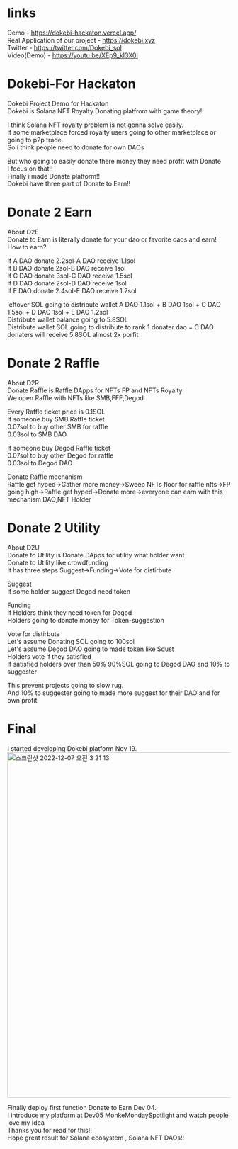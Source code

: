 # links
Demo - https://dokebi-hackaton.vercel.app/<br>
Real Application of our project - https://dokebi.xyz<br>
Twitter - https://twitter.com/Dokebi_sol<br>
Video(Demo) - https://youtu.be/XEp9_kI3X0I<br>

# Dokebi-For Hackaton

Dokebi Project Demo for Hackaton<br>
Dokebi is Solana NFT Royalty Donating platfrom with game theory!!<br>

I think Solana NFT royalty problem is not gonna solve easily.<br>
If some marketplace forced royalty users going to other marketplace or going to p2p trade.<br>
So i think people need to donate for own DAOs <br>

But who going to easily donate there money they need profit with Donate<br>
I focus on that!!<br>
Finally i made Donate platform!!<br>
Dokebi have three part of Donate to Earn!!<br>

# Donate 2 Earn
About D2E<br>
Donate to Earn is literally donate for your dao or favorite daos and earn!<br>
How to earn?<br>

If A DAO donate 2.2sol-A DAO receive 1.1sol<br>
If B DAO donate 2sol-B DAO receive 1sol<br>
If C DAO donate 3sol-C DAO receive 1.5sol<br>
If D DAO donate 2sol-D DAO receive 1sol<br>
If E DAO donate 2.4sol-E DAO receive 1.2sol<br>

leftover SOL going to distribute wallet A DAO 1.1sol + B DAO 1sol + C DAO 1.5sol + D DAO 1sol + E DAO 1.2sol<br>
Distribute wallet balance going to 5.8SOL<br>
Distribute wallet SOL going to distribute to rank 1 donater dao = C DAO donaters will receive 5.8SOL almost 2x porfit<br>

# Donate 2 Raffle
About D2R<br>
Donate Raffle is Raffle DApps for NFTs FP and NFTs Royalty<br>
We open Raffle with NFTs like SMB,FFF,Degod<br>

Every Raffle ticket price is 0.1SOL<br>
If someone buy SMB Raffle ticket<br>
0.07sol to buy other SMB for raffle<br>
0.03sol to SMB DAO<br>

If someone buy Degod Raffle ticket<br>
0.07sol to buy other Degod for raffle<br>
0.03sol to Degod DAO<br>

Donate Raffle mechanism<br>
Raffle get hyped->Gather more money->Sweep NFTs floor for raffle nfts->FP going high->Raffle get hyped->Donate more->everyone can earn with this mechanism DAO,NFT Holder<br>

# Donate 2 Utility
About D2U<br>
Donate to Utility is Donate DApps for utility what holder want<br>
Donate to Utility like crowdfunding<br>
It has three steps Suggest->Funding->Vote for distirbute<br>

Suggest<br>
If some holder suggest Degod need token<br>

Funding<br>
If Holders think they need token for Degod<br>
Holders going to donate money for Token-suggestion<br>

Vote for distirbute<br>
Let's assume Donating SOL going to 100sol<br>
Let's assume Degod DAO going to made token like $dust<br>
Holders vote if they satisfied<br>
If satisfied holders over than 50% 90%SOL going to Degod DAO and 10% to suggester<br>

This prevent projects going to slow rug.<br>
And 10% to suggester going to made more suggest for their DAO and for own profit<br>

# Final
I started developing Dokebi platform Nov 19.<br>
<img width="780" alt="스크린샷 2022-12-07 오전 3 21 13" src="https://user-images.githubusercontent.com/81508501/205991045-46bce23b-e23a-4a15-bcb0-2843d2faeabb.png">

Finally deploy first function Donate to Earn Dev 04.<br>
I introduce my platform at Dev05 MonkeMondaySpotlight and watch people love my Idea<br>
Thanks you for read for this!!<br>
Hope great result for Solana ecosystem , Solana NFT DAOs!!<br>
